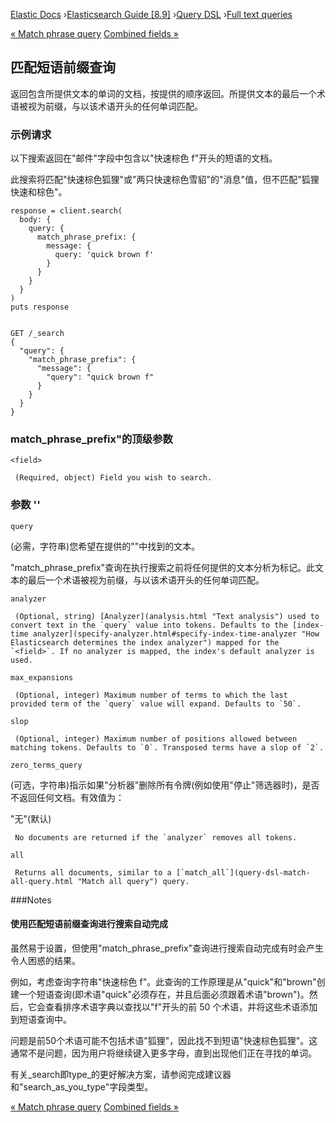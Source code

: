 

[Elastic Docs](/guide/) ›[Elasticsearch Guide [8.9]](index.md) ›[Query
DSL](query-dsl.md) ›[Full text queries](full-text-queries.md)

[« Match phrase query](query-dsl-match-query-phrase.md) [Combined fields
»](query-dsl-combined-fields-query.md)

## 匹配短语前缀查询

返回包含所提供文本的单词的文档，按提供的顺序返回。所提供文本的最后一个术语被视为前缀，与以该术语开头的任何单词匹配。

### 示例请求

以下搜索返回在"邮件"字段中包含以"快速棕色 f"开头的短语的文档。

此搜索将匹配"快速棕色狐狸"或"两只快速棕色雪貂"的"消息"值，但不匹配"狐狸快速和棕色"。

    
    
    response = client.search(
      body: {
        query: {
          match_phrase_prefix: {
            message: {
              query: 'quick brown f'
            }
          }
        }
      }
    )
    puts response
    
    
    GET /_search
    {
      "query": {
        "match_phrase_prefix": {
          "message": {
            "query": "quick brown f"
          }
        }
      }
    }

### match_phrase_prefix"的顶级参数

`<field>`

     (Required, object) Field you wish to search. 

### 参数 '<field>'

`query`

    

(必需，字符串)您希望在提供的""中找到的文本<field>。

"match_phrase_prefix"查询在执行搜索之前将任何提供的文本分析为标记。此文本的最后一个术语被视为前缀，与以该术语开头的任何单词匹配。

`analyzer`

     (Optional, string) [Analyzer](analysis.html "Text analysis") used to convert text in the `query` value into tokens. Defaults to the [index-time analyzer](specify-analyzer.html#specify-index-time-analyzer "How Elasticsearch determines the index analyzer") mapped for the `<field>`. If no analyzer is mapped, the index's default analyzer is used. 
`max_expansions`

     (Optional, integer) Maximum number of terms to which the last provided term of the `query` value will expand. Defaults to `50`. 
`slop`

     (Optional, integer) Maximum number of positions allowed between matching tokens. Defaults to `0`. Transposed terms have a slop of `2`. 
`zero_terms_query`

    

(可选，字符串)指示如果"分析器"删除所有令牌(例如使用"停止"筛选器时)，是否不返回任何文档。有效值为：

"无"(默认)

     No documents are returned if the `analyzer` removes all tokens. 
`all`

     Returns all documents, similar to a [`match_all`](query-dsl-match-all-query.html "Match all query") query. 

###Notes

#### 使用匹配短语前缀查询进行搜索自动完成

虽然易于设置，但使用"match_phrase_prefix"查询进行搜索自动完成有时会产生令人困惑的结果。

例如，考虑查询字符串"快速棕色 f"。此查询的工作原理是从"quick"和"brown"创建一个短语查询(即术语"quick"必须存在，并且后面必须跟着术语"brown")。然后，它会查看排序术语字典以查找以"f"开头的前 50 个术语，并将这些术语添加到短语查询中。

问题是前50个术语可能不包括术语"狐狸"，因此找不到短语"快速棕色狐狸"。这通常不是问题，因为用户将继续键入更多字母，直到出现他们正在寻找的单词。

有关_search即type_的更好解决方案，请参阅完成建议器和"search_as_you_type"字段类型。

[« Match phrase query](query-dsl-match-query-phrase.md) [Combined fields
»](query-dsl-combined-fields-query.md)
